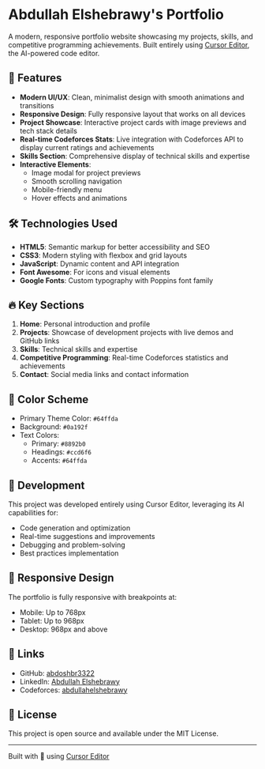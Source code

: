 # Abdullah Elshebrawy's Portfolio

A modern, responsive portfolio website showcasing my projects, skills, and competitive programming achievements. Built entirely using [Cursor Editor](https://cursor.sh/), the AI-powered code editor.

## 🌟 Features

- **Modern UI/UX**: Clean, minimalist design with smooth animations and transitions
- **Responsive Design**: Fully responsive layout that works on all devices
- **Project Showcase**: Interactive project cards with image previews and tech stack details
- **Real-time Codeforces Stats**: Live integration with Codeforces API to display current ratings and achievements
- **Skills Section**: Comprehensive display of technical skills and expertise
- **Interactive Elements**: 
  - Image modal for project previews
  - Smooth scrolling navigation
  - Mobile-friendly menu
  - Hover effects and animations

## 🛠️ Technologies Used

- **HTML5**: Semantic markup for better accessibility and SEO
- **CSS3**: Modern styling with flexbox and grid layouts
- **JavaScript**: Dynamic content and API integration
- **Font Awesome**: For icons and visual elements
- **Google Fonts**: Custom typography with Poppins font family

## 🔥 Key Sections

1. **Home**: Personal introduction and profile
2. **Projects**: Showcase of development projects with live demos and GitHub links
3. **Skills**: Technical skills and expertise
4. **Competitive Programming**: Real-time Codeforces statistics and achievements
5. **Contact**: Social media links and contact information

## 🎨 Color Scheme

- Primary Theme Color: `#64ffda`
- Background: `#0a192f`
- Text Colors:
  - Primary: `#8892b0`
  - Headings: `#ccd6f6`
  - Accents: `#64ffda`

## 🚀 Development

This project was developed entirely using Cursor Editor, leveraging its AI capabilities for:
- Code generation and optimization
- Real-time suggestions and improvements
- Debugging and problem-solving
- Best practices implementation

## 📱 Responsive Design

The portfolio is fully responsive with breakpoints at:
- Mobile: Up to 768px
- Tablet: Up to 968px
- Desktop: 968px and above

## 🔗 Links

- GitHub: [abdoshbr3322](https://github.com/abdoshbr3322)
- LinkedIn: [Abdullah Elshebrawy](https://www.linkedin.com/in/abdullah-elshebrawy-5b5071253)
- Codeforces: [abdullahelshebrawy](https://codeforces.com/profile/abdullahelshebrawy)

## 📄 License

This project is open source and available under the MIT License.

---
Built with 💚 using [Cursor Editor](https://cursor.sh/) 